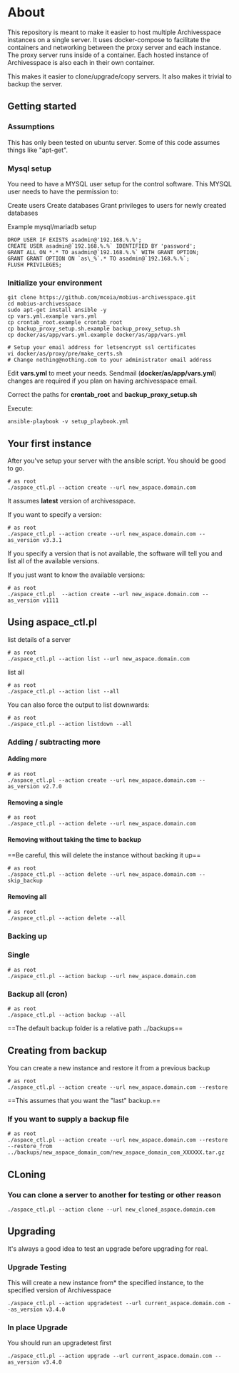 # About

This repository is meant to make it easier to host multiple Archivesspace instances on a single server. It uses
docker-compose to facilitate the containers and networking between the proxy server and each instance. The proxy
server runs inside of a container. Each hosted instance of Archivesspace is also each in their own container.

This makes it easier to clone/upgrade/copy servers. It also makes it trivial to backup the server.

## Getting started

### Assumptions

This has only been tested on ubuntu server. Some of this code assumes things like "apt-get".

### Mysql setup

You need to have a MYSQL user setup for the control software. This MYSQL user needs to have the permission to:

Create users
Create databases
Grant privileges to users for newly created databases

Example mysql/mariadb setup
```
DROP USER IF EXISTS asadmin@'192.168.%.%';
CREATE USER asadmin@`192.168.%.%` IDENTIFIED BY 'password';
GRANT ALL ON *.* TO asadmin@`192.168.%.%` WITH GRANT OPTION;
GRANT GRANT OPTION ON `as\_%`.* TO asadmin@`192.168.%.%`;
FLUSH PRIVILEGES;
```

### Initialize your environment

```
git clone https://github.com/mcoia/mobius-archivesspace.git
cd mobius-archivesspace
sudo apt-get install ansible -y
cp vars.yml.example vars.yml
cp crontab_root.example crontab_root
cp backup_proxy_setup.sh.example backup_proxy_setup.sh
cp docker/as/app/vars.yml.example docker/as/app/vars.yml

# Setup your email address for letsencrypt ssl certificates
vi docker/as/proxy/pre/make_certs.sh
# Change nothing@nothing.com to your administrator email address

```

Edit **vars.yml** to meet your needs. Sendmail (**docker/as/app/vars.yml**) changes are required if you plan on having archivesspace email.

Correct the paths for **crontab_root** and **backup_proxy_setup.sh**

Execute:

`ansible-playbook -v setup_playbook.yml`

## Your first instance

After you've setup your server with the ansible script. You should be good to go.

```
# as root
./aspace_ctl.pl --action create --url new_aspace.domain.com
```

It assumes **latest** version of archivesspace.

If you want to specify a version:

```
# as root
./aspace_ctl.pl --action create --url new_aspace.domain.com --as_version v3.3.1
```

If you specify a version that is not available, the software will tell you and list all of the available versions.

If you just want to know the available versions:
```
# as root
./aspace_ctl.pl  --action create --url new_aspace.domain.com --as_version v1111
```

## Using aspace_ctl.pl

list details of a server
```
# as root
./aspace_ctl.pl --action list --url new_aspace.domain.com
```

list all

```
# as root
./aspace_ctl.pl --action list --all
```

You can also force the output to list downwards:

```
# as root
./aspace_ctl.pl --action listdown --all
```


### Adding / subtracting more

#### Adding more

```
# as root
./aspace_ctl.pl --action create --url new_aspace.domain.com --as_version v2.7.0
```

#### Removing a single

```
# as root
./aspace_ctl.pl --action delete --url new_aspace.domain.com
```

#### Removing without taking the time to backup

==Be careful, this will delete the instance without backing it up==

```
# as root
./aspace_ctl.pl --action delete --url new_aspace.domain.com --skip_backup
```

#### Removing all

```
# as root
./aspace_ctl.pl --action delete --all
```

### Backing up

### Single

```
# as root
./aspace_ctl.pl --action backup --url new_aspace.domain.com
```

### Backup all (cron)

```
# as root
./aspace_ctl.pl --action backup --all
```

==The default backup folder is a relative path ../backups==


## Creating from backup

You can create a new instance and restore it from a previous backup

```
# as root
./aspace_ctl.pl --action create --url new_aspace.domain.com --restore
```

==This assumes that you want the "last" backup.==

### If you want to supply a backup file

```
# as root
./aspace_ctl.pl --action create --url new_aspace.domain.com --restore --restore_from ../backups/new_aspace_domain_com/new_aspace_domain_com_XXXXXX.tar.gz
```

## CLoning

### You can clone a server to another for testing or other reason

```
./aspace_ctl.pl --action clone --url new_cloned_aspace.domain.com
```

## Upgrading

It's always a good idea to test an upgrade before upgrading for real.

### Upgrade Testing

This will create a new instance from* the specified instance, to the specified version of Archivesspace

```
./aspace_ctl.pl --action upgradetest --url current_aspace.domain.com --as_version v3.4.0
```
### In place Upgrade

You should run an upgradetest first

```
./aspace_ctl.pl --action upgrade --url current_aspace.domain.com --as_version v3.4.0
```





